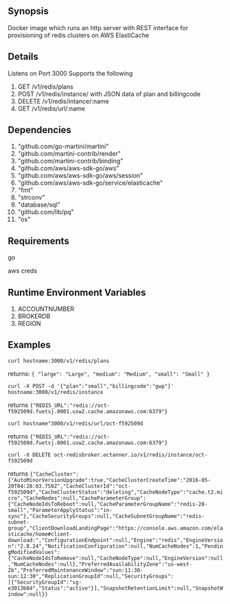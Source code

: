 ## Synopsis

Docker image which runs an http server with REST interface for provisioning of redis clusters on AWS ElastiCache

## Details

Listens on Port 3000
Supports the following

1. GET /v1/redis/plans
2. POST /v1/redis/instance/ with JSON data of plan and billingcode
3. DELETE /v1/redis/intance/:name
4. GET /v1/redis/url/:name


## Dependencies

1. "github.com/go-martini/martini"
2. "github.com/martini-contrib/render"
3. "github.com/martini-contrib/binding"
4. "github.com/aws/aws-sdk-go/aws"
5. "github.com/aws/aws-sdk-go/aws/session"
6. "github.com/aws/aws-sdk-go/service/elasticache"
7. "fmt"
8. "strconv"
9. "database/sql"
10. "github.com/lib/pq"
11. "os"



## Requirements
go

aws creds

## Runtime Environment Variables
1. ACCOUNTNUMBER
2. BROKERDB
3. REGION


## Examples
`curl hostname:3000/v1/redis/plans`

returns:
`{
  "large": "Large",
  "medium": "Medium",
  "small": "Small"
}`

`curl -X POST -d '{"plan":"small","billingcode":"gwp"}' hostname:3000/v1/redis/instance`

returns
`{"REDIS_URL":"redis://oct-f592509d.fuetsj.0001.usw2.cache.amazonaws.com:6379"}`

`curl hostname"3000/v1/redis/url/oct-f592509d`

returns `{"REDIS_URL":"redis://oct-f592509d.fuetsj.0001.usw2.cache.amazonaws.com:6379"}`


`curl -X DELETE oct-redisbroker.octanner.io/v1/redis/instance/oct-f592509d` 

returns
`
{"CacheCluster":{"AutoMinorVersionUpgrade":true,"CacheClusterCreateTime":"2016-05-20T04:28:03.758Z","CacheClusterId":"oct-f592509d","CacheClusterStatus":"deleting","CacheNodeType":"cache.t2.micro","CacheNodes":null,"CacheParameterGroup":{"CacheNodeIdsToReboot":null,"CacheParameterGroupName":"redis-28-small","ParameterApplyStatus":"in-sync"},"CacheSecurityGroups":null,"CacheSubnetGroupName":"redis-subnet-group","ClientDownloadLandingPage":"https://console.aws.amazon.com/elasticache/home#client-download:","ConfigurationEndpoint":null,"Engine":"redis","EngineVersion":"2.8.24","NotificationConfiguration":null,"NumCacheNodes":1,"PendingModifiedValues":{"CacheNodeIdsToRemove":null,"CacheNodeType":null,"EngineVersion":null,"NumCacheNodes":null},"PreferredAvailabilityZone":"us-west-2b","PreferredMaintenanceWindow":"sun:11:30-sun:12:30","ReplicationGroupId":null,"SecurityGroups":[{"SecurityGroupId":"sg-e3013b84","Status":"active"}],"SnapshotRetentionLimit":null,"SnapshotWindow":null}}
`


